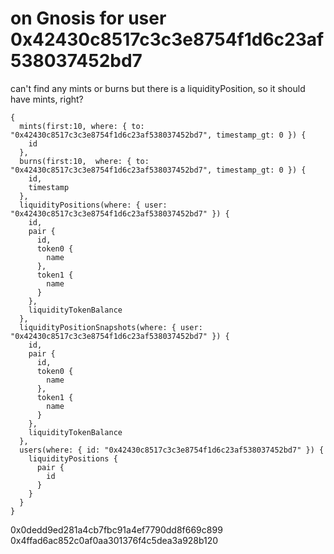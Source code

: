 # on Gnosis for user 0x42430c8517c3c3e8754f1d6c23af538037452bd7

can't find any mints or burns but there is a liquidityPosition, so it should have mints, right?

```
{
  mints(first:10, where: { to: "0x42430c8517c3c3e8754f1d6c23af538037452bd7", timestamp_gt: 0 }) {
    id
  },
  burns(first:10,  where: { to: "0x42430c8517c3c3e8754f1d6c23af538037452bd7", timestamp_gt: 0 }) {
    id,
    timestamp
  },
  liquidityPositions(where: { user: "0x42430c8517c3c3e8754f1d6c23af538037452bd7" }) {
    id,
    pair {
      id,
      token0 {
        name
      },
      token1 {
        name
      }
    },
    liquidityTokenBalance
  },
  liquidityPositionSnapshots(where: { user: "0x42430c8517c3c3e8754f1d6c23af538037452bd7" }) {
    id,
    pair {
      id,
      token0 {
        name
      },
      token1 {
        name
      }
    },
    liquidityTokenBalance
  },
  users(where: { id: "0x42430c8517c3c3e8754f1d6c23af538037452bd7" }) {
    liquidityPositions {
      pair {
        id
      }
    }
  }
}
```

0x0dedd9ed281a4cb7fbc91a4ef7790dd8f669c899
0x4ffad6ac852c0af0aa301376f4c5dea3a928b120
